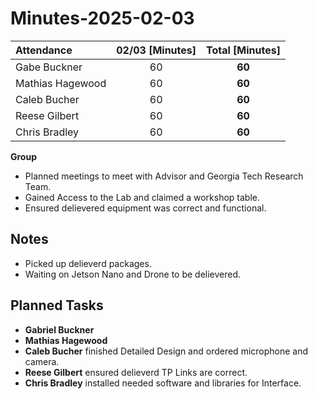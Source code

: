 # Minutes-2025-02-03

| Attendance       | 02/03 [Minutes] |  Total [Minutes]  |
| :----            | :----:          |  :----:           |
| Gabe Buckner     | 60              | **60**            |
| Mathias Hagewood | 60              | **60**            | 
| Caleb Bucher     | 60              | **60**            |
| Reese Gilbert    | 60              | **60**            |
| Chris Bradley    | 60              | **60**            |  

    
**Group**  
- Planned meetings to meet with Advisor and Georgia Tech Research Team.
- Gained Access to the Lab and claimed a workshop table. 
- Ensured delievered equipment was correct and functional.

## Notes 
- Picked up delieverd packages.
- Waiting on Jetson Nano and Drone to be delievered.
  

## Planned Tasks
- **Gabriel Buckner**     
- **Mathias Hagewood**   
- **Caleb Bucher**  finished Detailed Design and ordered microphone and camera.
- **Reese Gilbert** ensured delieverd TP Links are correct. 
- **Chris Bradley** installed needed software and libraries for Interface.     

